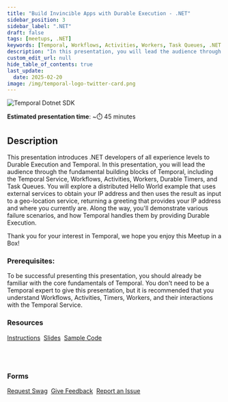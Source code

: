```yaml
---
title: "Build Invincible Apps with Durable Execution - .NET"
sidebar_position: 3
sidebar_label: ".NET"
draft: false
tags: [meetups, .NET]
keywords: [Temporal, Workflows, Activities, Workers, Task Queues, .NET SDK, external service, recovery, event history, Temporal Web UI]
description: "In this presentation, you will lead the audience through the fundamental building blocks of Temporal, including the Temporal Service, Workflows, Activities, Workers, Durable Timers, and Task Queues."
custom_edit_url: null
hide_table_of_contents: true
last_update:
  date: 2025-02-20
image: /img/temporal-logo-twitter-card.png
---
```


<img className="banner" src="/img/sdk_banners/banner_dotnet.png" alt="Temporal Dotnet SDK" />

**Estimated presentation time**: ~⏱️ 45 minutes


## Description

This presentation introduces .NET developers of all experience levels to Durable Execution and Temporal.
In this presentation, you will lead the audience through the fundamental building blocks of Temporal, including the Temporal Service, Workflows, Activities, Workers, Durable Timers, and Task Queues.
You will explore a distributed Hello World example that uses external services to obtain your IP address and then uses the result as input to a geo-location service, returning a greeting that provides your IP address and where you currently are.
Along the way, you'll demonstrate various failure scenarios, and how Temporal handles them by providing Durable Execution.

Thank you for your interest in Temporal, we hope you enjoy this Meetup in a Box!

### Prerequisites:

To be successful presenting this presentation, you should already be familiar with the core fundamentals of Temporal.
You don't need to be a Temporal expert to give this presentation, but it is recommended that you understand Workflows, Activities, Timers, Workers, and their interactions with the Temporal Service.

### Resources

<a className="button button--primary" href="https://docs.google.com/document/d/1oXqIpyXzujiDITGzPzVg8Cm-hkR4hP7R47K8YZq-cLs/edit?usp=sharing">Instructions</a>&nbsp;
<a className="button button--primary" href="https://docs.google.com/presentation/d/1Qk9V9fAWUFwoBqMi5blJc8_xS2qBtpcuczmyL3WvfqE/edit?usp=sharing">Slides</a>&nbsp;
<a className="button button--primary" href="https://github.com/temporal-community/miab-build-invincible-apps-dotnet">Sample Code</a>

<br/><br/>

### Forms

<a className="button button--primary" href="https://t.mp/miab-request">Request Swag</a>&nbsp;
<a className="button button--primary" href="https://forms.gle/EQXJVAFqM34vHbtm8">Give Feedback</a>&nbsp;
<a className="button button--primary" href="https://github.com/temporal-community/miab-build-invincible-apps-dotnet/issues">Report an Issue</a>&nbsp;
